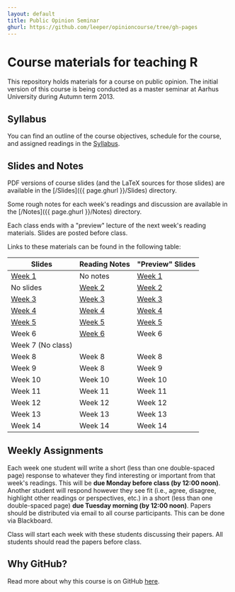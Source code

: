 ```yaml
---
layout: default
title: Public Opinion Seminar
ghurl: https://github.com/leeper/opinioncourse/tree/gh-pages
---
```


# Course materials for teaching R #

This repository holds materials for a course on public opinion. The initial version of this course is being conducted as a master seminar at Aarhus University during Autumn term 2013.

## Syllabus ##

You can find an outline of the course objectives, schedule for the course, and assigned readings in the [Syllabus](Syllabus.pdf).


## Slides and Notes ##

PDF versions of course slides (and the LaTeX sources for those slides) are available in the [/Slides]({{ page.ghurl }}/Slides) directory.

Some rough notes for each week's readings and discussion are available in the [/Notes]({{ page.ghurl }}/Notes) directory.

Each class ends with a "preview" lecture of the next week's reading materials. Slides are posted before class.

Links to these materials can be found in the following table:


| Slides                          | Reading Notes             | "Preview" Slides                |
| ------------------------------- | ------------------------- | ------------------------------- |
| [Week 1](Slides/Lecture1-1.pdf) | No notes                  | [Week 1](Slides/Lecture1-2.pdf) |
| No slides                       | [Week 2](Notes/Week2)  | [Week 2](Slides/Lecture2-2.pdf) |
| [Week 3](Slides/Lecture3-1.pdf) | [Week 3](Notes/Week3)  | [Week 3](Slides/Lecture3-2.pdf) |
| [Week 4](Slides/Lecture4-1.pdf) | [Week 4](Notes/Week4)  | [Week 4](Slides/Lecture4-2.pdf) |
| [Week 5](Slides/Lecture5-1.pdf) | [Week 5](Notes/Week5)  | [Week 5](Slides/Lecture5-2.pdf) |
| Week 6 | [Week 6](Notes/Week6) | Week 6 |
| Week 7 (No class) | | |
| Week 8 | Week 8 | Week 8 |
| Week 9 | Week 8 | Week 9 |
| Week 10 | Week 10 | Week 10 |
| Week 11 | Week 11 | Week 11 |
| Week 12 | Week 12 | Week 12 |
| Week 13 | Week 13 | Week 13 |
| Week 14 | Week 14 | Week 14 |
<!--
| [Week 6](Slides/Lecture6-1.pdf) | [Week 6](Notes/Week6)  | [Week 6](Slides/Lecture6-2.pdf) |
| [Week 8](Slides/Lecture8-1.pdf) | [Week 8](Notes/Week8)  | [Week 8](Slides/Lecture8-2.pdf) |
| [Week 9](Slides/Lecture9-1.pdf) | [Week 9](Notes/Week9)  | [Week 9](Slides/Lecture9-2.pdf) |
| [Week 10](Slides/Lecture10-1.pdf) | [Week 10](Notes/Week10)  | [Week 10](Slides/Lecture10-2.pdf) |
| [Week 11](Slides/Lecture11-1.pdf) | [Week 11](Notes/Week11)  | [Week 11](Slides/Lecture11-2.pdf) |
| [Week 12](Slides/Lecture12-1.pdf) | [Week 12](Notes/Week12)  | [Week 12](Slides/Lecture12-2.pdf) |
| [Week 13](Slides/Lecture13-1.pdf) | [Week 13](Notes/Week13)  | [Week 13](Slides/Lecture13-2.pdf) |
| [Week 14](Slides/Lecture14-1.pdf) | [Week 14](Notes/Week14)  | [Week 14](Slides/Lecture14-2.pdf) |
-->

## Weekly Assignments ##

Each week one student will write a short (less than one double-spaced page) response to whatever they find interesting or important from that week's readings. This will be **due Monday before class (by 12:00 noon)**. Another student will respond however they see fit (i.e., agree, disagree, highlight other readings or perspectives, etc.) in a short (less than one double-spaced page) **due Tuesday morning (by 12:00 noon)**. Papers should be distributed via email to all course participants. This can be done via Blackboard.

Class will start each week with these students discussing their papers. All students should read the papers before class.



## Why GitHub? ##

Read more about why this course is on GitHub [here](fork.html).
